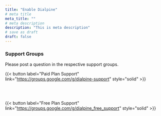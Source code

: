 ```yaml
---
title: "Enable Dialpine"
# meta title
meta_title: ""
# meta description
description: "This is meta description"
# save as draft
draft: false
---
```


### Support Groups

Please post a question in the respective support groups.

{{< button label="Paid Plan Support" link="https://groups.google.com/g/dialpine-support" style="solid" >}}

</br></br>

{{< button label="Free Plan Support" link="https://groups.google.com/g/dialpine_free_support" style="solid" >}}



